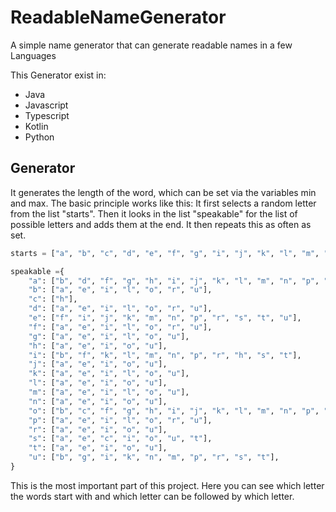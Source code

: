 # ReadableNameGenerator
A simple name generator that can generate readable names in a few Languages

This Generator exist in:
- Java
- Javascript
- Typescript
- Kotlin
- Python


## Generator
It generates the length of the word, which can be set via the variables min and max.
The basic principle works like this: It first selects a random letter from the list "starts". 
Then it looks in the list "speakable" for the list of possible letters and adds them at the end. It then repeats this as often as set.


```python
starts = ["a", "b", "c", "d", "e", "f", "g", "i", "j", "k", "l", "m", "n", "o", "r", "p", "s", "t", "u"]

speakable ={
    "a": ["b", "d", "f", "g", "h", "i", "j", "k", "l", "m", "n", "p", "r", "s", "t", "u"],
    "b": ["a", "e", "i", "l", "o", "r", "u"],
    "c": ["h"],
    "d": ["a", "e", "i", "l", "o", "r", "u"],
    "e": ["f", "i", "j", "k", "m", "n", "p", "r", "s", "t", "u"],
    "f": ["a", "e", "i", "l", "o", "r", "u"],
    "g": ["a", "e", "i", "l", "o", "u"],
    "h": ["a", "e", "i", "o", "u"],
    "i": ["b", "f", "k", "l", "m", "n", "p", "r", "h", "s", "t"],
    "j": ["a", "e", "i", "o", "u"],
    "k": ["a", "e", "i", "l", "o", "u"],
    "l": ["a", "e", "i", "o", "u"],
    "m": ["a", "e", "i", "l", "o", "u"],
    "n": ["a", "e", "i", "o", "u"],
    "o": ["b", "c", "f", "g", "h", "i", "j", "k", "l", "m", "n", "p", "r", "s", "t"],
    "p": ["a", "e", "i", "l", "o", "r", "u"],
    "r": ["a", "e", "i", "o", "u"],
    "s": ["a", "e", "c", "i", "o", "u", "t"],
    "t": ["a", "e", "i", "o", "u"],
    "u": ["b", "g", "i", "k", "n", "m", "p", "r", "s", "t"],
}
```

This is the most important part of this project. Here you can see which letter the words start with and which letter can be followed by which letter.
